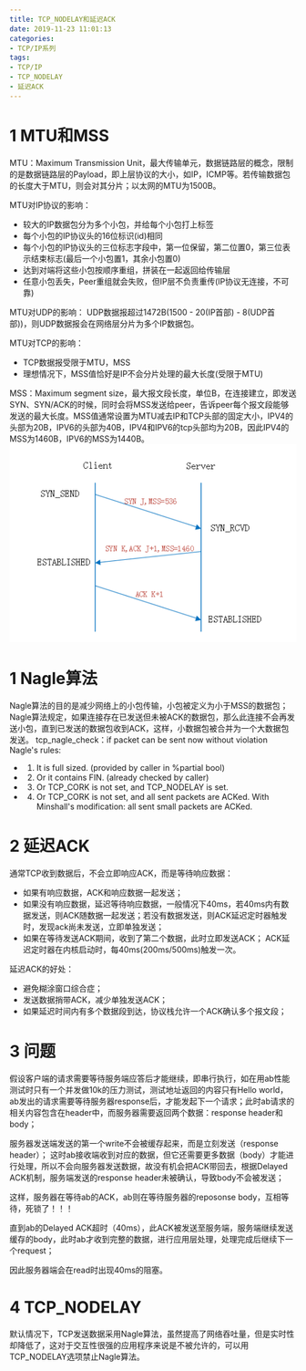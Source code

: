 ```yaml
---
title: TCP_NODELAY和延迟ACK
date: 2019-11-23 11:01:13
categories:
- TCP/IP系列
tags:
- TCP/IP
- TCP_NODELAY
- 延迟ACK
---
```


# 1 MTU和MSS
MTU：Maximum Transmission Unit，最大传输单元，数据链路层的概念，限制的是数据链路层的Payload，即上层协议的大小，如IP，ICMP等。若传输数据包的长度大于MTU，则会对其分片；以太网的MTU为1500B。

MTU对IP协议的影响：
* 较大的IP数据包分为多个小包，并给每个小包打上标签
* 每个小包的IP协议头的16位标识(id)相同
* 每个小包的IP协议头的三位标志字段中，第一位保留，第二位置0，第三位表示结束标志(最后一个小包置1，其余小包置0)
* 达到对端将这些小包按顺序重组，拼装在一起返回给传输层
* 任意小包丢失，Peer重组就会失败，但IP层不负责重传(IP协议无连接，不可靠)

MTU对UDP的影响：
UDP数据报超过1472B(1500 - 20(IP首部) - 8(UDP首部))，则UDP数据报会在网络层分片为多个IP数据包。

MTU对TCP的影响：
* TCP数据报受限于MTU，MSS
* 理想情况下，MSS值恰好是IP不会分片处理的最大长度(受限于MTU)

MSS：Maximum segment size，最大报文段长度，单位B，在连接建立，即发送SYN、SYN/ACK的时候，同时会将MSS发送给peer，告诉peer每个报文段能够发送的最大长度。MSS值通常设置为MTU减去IP和TCP头部的固定大小，IPV4的头部为20B，IPV6的头部为40B，IPV4和IPV6的tcp头部均为20B，因此IPV4的MSS为1460B，IPV6的MSS为1440B。
![MSS](/pic/tcp-nodelay-delayed-ack.png)

# 1 Nagle算法
Nagle算法的目的是减少网络上的小包传输，小包被定义为小于MSS的数据包；Nagle算法规定，如果连接存在已发送但未被ACK的数据包，那么此连接不会再发送小包，直到已发送的数据包收到ACK，这样，小数据包被合并为一个大数据包发送。
 tcp_nagle_check：if packet can be sent now without violation Nagle's rules:
 * 1. It is full sized. (provided by caller in %partial bool)
 * 2. Or it contains FIN. (already checked by caller)
 * 3. Or TCP_CORK is not set, and TCP_NODELAY is set.
 * 4. Or TCP_CORK is not set, and all sent packets are ACKed. With Minshall's modification: all sent small packets are ACKed.

# 2 延迟ACK
通常TCP收到数据后，不会立即响应ACK，而是等待响应数据：
* 如果有响应数据，ACK和响应数据一起发送；
* 如果没有响应数据，延迟等待响应数据，一般情况下40ms，若40ms内有数据发送，则ACK随数据一起发送；若没有数据发送，则ACK延迟定时器触发时，发现ack尚未发送，立即单独发送；
* 如果在等待发送ACK期间，收到了第二个数据，此时立即发送ACK；
ACK延迟定时器在内核启动时，每40ms(200ms/500ms)触发一次。

延迟ACK的好处：
* 避免糊涂窗口综合症；
* 发送数据捎带ACK，减少单独发送ACK；
* 如果延迟时间内有多个数据段到达，协议栈允许一个ACK确认多个报文段；

# 3 问题
假设客户端的请求需要等待服务端应答后才能继续，即串行执行，如在用ab性能测试时只有一个并发做10k的压力测试，测试地址返回的内容只有Hello world，ab发出的请求需要等待服务器response后，才能发起下一个请求；此时ab请求的相关内容包含在header中，而服务器需要返回两个数据：response header和body；

服务器发送端发送的第一个write不会被缓存起来，而是立刻发送（response header）；
这时ab接收端收到对应的数据，但它还需要更多数据（body）才能进行处理，所以不会向服务器发送数据，故没有机会把ACK带回去，根据Delayed ACK机制，服务端发送的response header未被确认，导致body不会被发送；

这样，服务器在等待ab的ACK，ab则在等待服务器的reposonse body，互相等待，死锁了！！！

直到ab的Delayed ACK超时（40ms），此ACK被发送至服务端，服务端继续发送缓存的body，此时ab才收到完整的数据，进行应用层处理，处理完成后继续下一个request；

因此服务器端会在read时出现40ms的阻塞。

# 4 TCP_NODELAY
默认情况下，TCP发送数据采用Nagle算法，虽然提高了网络吞吐量，但是实时性却降低了，这对于交互性很强的应用程序来说是不被允许的，可以用TCP_NODELAY选项禁止Nagle算法。
